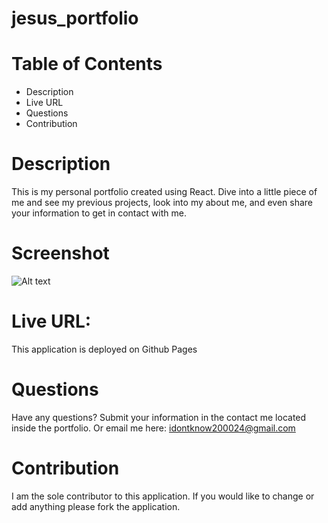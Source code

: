 
# jesus_portfolio

# Table of Contents
- Description
- Live URL
- Questions
- Contribution

# Description
This is my personal portfolio created using React. Dive into a little piece of me and see my previous projects, look into my about me, and even share your information to get in contact with me.

# Screenshot
![Alt text](/jesus_portfolio/public/jesus_screenshot1.png "Portfolio Screenshot")

# Live URL:
This application is deployed on Github Pages

# Questions
Have any questions? Submit your information in the contact me located inside the portfolio. Or email me here: idontknow200024@gmail.com

# Contribution
I am the sole contributor to this application. If you would like to change or add anything please fork the application.